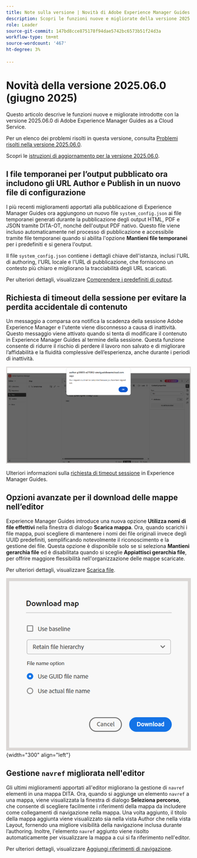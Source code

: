 ```yaml
---
title: Note sulla versione | Novità di Adobe Experience Manager Guides versione 2025.06.0
description: Scopri le funzioni nuove e migliorate della versione 2025.06.0 di Adobe Experience Manager Guides
role: Leader
source-git-commit: 147bd8cce875178f94dae5742bc6573b51f24d3a
workflow-type: tm+mt
source-wordcount: '467'
ht-degree: 3%

---
```


# Novità della versione 2025.06.0 (giugno 2025)

Questo articolo descrive le funzioni nuove e migliorate introdotte con la versione 2025.06.0 di Adobe Experience Manager Guides as a Cloud Service.

Per un elenco dei problemi risolti in questa versione, consulta [Problemi risolti nella versione 2025.06.0](fixed-issues-2025-06-0.md).

Scopri le [istruzioni di aggiornamento per la versione 2025.06.0](../release-info/upgrade-instructions-2025-06-0.md).

## I file temporanei per l’output pubblicato ora includono gli URL Author e Publish in un nuovo file di configurazione

I più recenti miglioramenti apportati alla pubblicazione di Experience Manager Guides ora aggiungono un nuovo file `system_config.json` ai file temporanei generati durante la pubblicazione degli output HTML, PDF e JSON tramite DITA-OT, nonché dell&#39;output PDF nativo. Questo file viene incluso automaticamente nel processo di pubblicazione e accessibile tramite file temporanei quando si abilita l&#39;opzione **Mantieni file temporanei** per i predefiniti e si genera l&#39;output.

Il file `system_config.json` contiene i dettagli chiave dell&#39;istanza, inclusi l&#39;URL di authoring, l&#39;URL locale e l&#39;URL di pubblicazione, che forniscono un contesto più chiaro e migliorano la tracciabilità degli URL scaricati.

Per ulteriori dettagli, visualizzare [Comprendere i predefiniti di output](../user-guide/generate-output-understand-presets.md).

## Richiesta di timeout della sessione per evitare la perdita accidentale di contenuto

Un messaggio a comparsa ora notifica la scadenza della sessione Adobe Experience Manager e l&#39;utente viene disconnesso a causa di inattività. Questo messaggio viene attivato quando si tenta di modificare il contenuto in Experience Manager Guides al termine della sessione. Questa funzione consente di ridurre il rischio di perdere il lavoro non salvato e di migliorare l’affidabilità e la fluidità complessive dell’esperienza, anche durante i periodi di inattività.

![](assets/sign-out-prompt.png)

Ulteriori informazioni sulla [richiesta di timeout sessione](../user-guide/session-timeout-prompt.md) in Experience Manager Guides.

## Opzioni avanzate per il download delle mappe nell’editor

Experience Manager Guides introduce una nuova opzione **Utilizza nomi di file effettivi** nella finestra di dialogo **Scarica mappa**. Ora, quando scarichi i file mappa, puoi scegliere di mantenere i nomi dei file originali invece degli UUID predefiniti, semplificando notevolmente il riconoscimento e la gestione dei file. Questa opzione è disponibile solo se si seleziona **Mantieni gerarchia file** ed è disabilitata quando si sceglie **Appiattisci gerarchia file**, per offrire maggiore flessibilità nell&#39;organizzazione delle mappe scaricate.

Per ulteriori dettagli, visualizzare [Scarica file](../user-guide/authoring-download-assets.md#download-a-dita-map-file-from-the-editor).

![](assets/download-map-dialog-new.png){width="300" align="left"}


## Gestione `navref` migliorata nell&#39;editor

Gli ultimi miglioramenti apportati all&#39;editor migliorano la gestione di `navref` elementi in una mappa DITA. Ora, quando si aggiunge un elemento `navref` a una mappa, viene visualizzata la finestra di dialogo **Seleziona percorso**, che consente di scegliere facilmente i riferimenti della mappa da includere come collegamenti di navigazione nella mappa. Una volta aggiunto, il titolo della mappa aggiunta viene visualizzato sia nella vista Author che nella vista Layout, fornendo una migliore visibilità della navigazione inclusa durante l’authoring.  Inoltre, l&#39;elemento `navref` aggiunto viene risolto automaticamente per visualizzare la mappa a cui si fa riferimento nell&#39;editor.

Per ulteriori dettagli, visualizzare [Aggiungi riferimenti di navigazione](../user-guide/map-editor-other-features.md#add-navigation-references).
